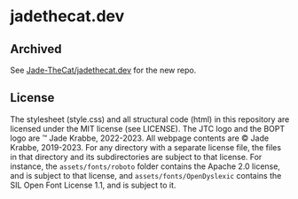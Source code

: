 # jadethecat.dev

## Archived
See [Jade-TheCat/jadethecat.dev](https://github.com/Jade-TheCat/jadethecat.dev/) for the new repo.

## License
The stylesheet (style.css) and all structural code (html) in this repository are licensed under the MIT license (see LICENSE). The JTC logo and the BOPT logo are &trade; Jade Krabbe, 2022-2023. All webpage contents are &copy; Jade Krabbe, 2019-2023. For any directory with a separate license file, the files in that directory and its subdirectories are subject to that license. For instance, the `assets/fonts/roboto` folder contains the Apache 2.0 license, and is subject to that license, and `assets/fonts/OpenDyslexic` contains the SIL Open Font License 1.1, and is subject to it.
